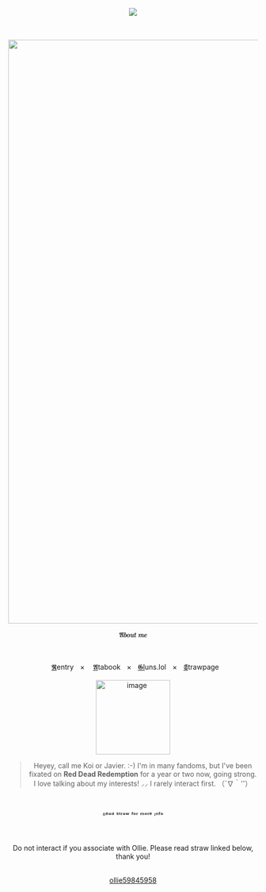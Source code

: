 <div align="center">

  
![](https://komarev.com/ghpvc/?username=sillybillykoijoi&color=724b2f&label=Folks&style=plastic)
<br />


<br />
<br />

<img width="1310" height="1177" alt="image" src="https://github.com/user-attachments/assets/61478554-9b88-4907-8f5d-65e311c63753" />



<br />

𝕬𝒃𝒐𝒖𝒕 𝒎𝒆

<br />

ㅤㅤ[𝕽](https://rentry.co/sbkj)entryㅤ×
ㅤ[𝕬](https://sillybillykoijoi.atabook.org/)tabookㅤ×ㅤ[𝕲l](https://guns.lol/sillybillykoijoi)uns.lolㅤ×ㅤ[𝕾](https://sillybillykoijoii.straw.page)trawpage
ㅤ
<br />
<br />
<img width="150" height="150" alt="image" src="https://github.com/user-attachments/assets/8ad18d73-31f2-457a-a549-f8b457dca334" />
<br />
> Heyey, call me Koi or Javier. :-) I'm in many fandoms, but I've been fixated on **Red Dead Redemption** for a year or two now, going strong. I love talking about my interests! ⸝⸝ I rarely interact first. （´∇｀''）
<br />

ᴿᵉᵃᵈ ˢᵗʳᵃʷ ᶠᵒʳ ᵐᵒʳᵉ ᶦⁿᶠᵒ

 

 <br />
<br />
Do not interact if you associate with Ollie. Please read straw linked below, thank you!
<br />
<br />

[ollie59845958](https://ollie59845958.straw.page/)

